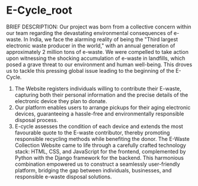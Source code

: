 # E-Cycle_root
BRIEF DESCRIPTION:
Our project was born from a collective concern within our team regarding the devastating environmental consequences of e-waste. In India, we face the alarming reality of being the "Third largest electronic waste producer in the world," with an annual generation of approximately 2 million tons of e-waste. We were compelled to take action upon witnessing the shocking accumulation of e-waste in landfills, which posed a grave threat to our environment and human well-being. This droves us to tackle this pressing global issue leading to the beginning of the E-Cycle.
1. The Website registers individuals willing to contribute their E-waste, capturing both their personal information and the precise details of the electronic device they plan to donate.
2. Our platform enables users to arrange pickups for their aging electronic devices, guaranteeing a hassle-free and environmentally responsible disposal process.
3. E-cycle assesses the condition of each device and extends the most favourable quote to the E-waste contributor, thereby promoting responsible recycling methods while benefiting the donor.
The E-Waste Collection Website came to life through a carefully crafted technology stack: HTML, CSS, and JavaScript for the frontend, complemented by Python with the Django framework for the backend. This harmonious combination empowered us to construct a seamlessly user-friendly platform, bridging the gap between individuals, businesses, and responsible e-waste disposal solutions.
